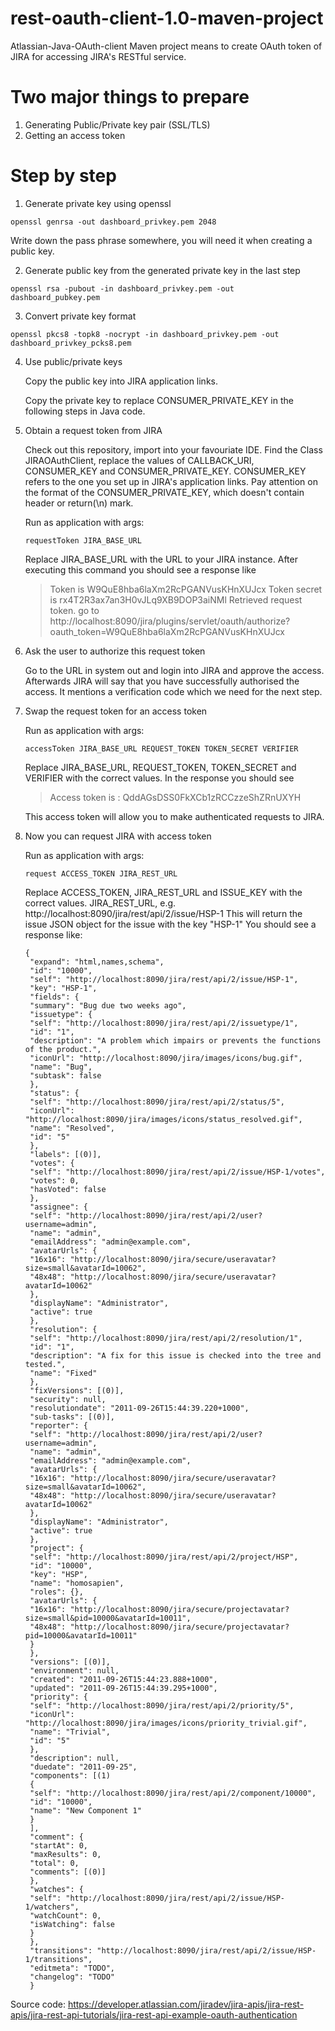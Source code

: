 # rest-oauth-client-1.0-maven-project
Atlassian-Java-OAuth-client Maven project means to create OAuth token of JIRA for accessing JIRA's RESTful service.

# Two major things to prepare
1. Generating Public/Private key pair (SSL/TLS)
2. Getting an access token

# Step by step
1. Generate private key using openssl
<pre><code>openssl genrsa -out dashboard_privkey.pem 2048
</code></pre>
Write down the pass phrase somewhere, you will need it when creating a public key.

2. Generate public key from the generated private key in the last step
<pre><code>openssl rsa -pubout -in dashboard_privkey.pem -out dashboard_pubkey.pem
</code></pre>

3. Convert private key format
<pre><code>openssl pkcs8 -topk8 -nocrypt -in dashboard_privkey.pem -out dashboard_privkey_pcks8.pem
</code></pre>

4. Use public/private keys

    Copy the public key into JIRA application links.
    
    Copy the private key to replace CONSUMER_PRIVATE_KEY in the following steps in Java code.

5. Obtain a request token from JIRA
    
    Check out this repository, import into your favouriate IDE. Find the Class JIRAOAuthClient, replace the values of CALLBACK_URI, CONSUMER_KEY and CONSUMER_PRIVATE_KEY. CONSUMER_KEY refers to the one you set up in JIRA's application links. Pay attention on the format of the CONSUMER_PRIVATE_KEY, which doesn't contain header or return(\n) mark.

    Run as application with args: 
    <pre><code>requestToken JIRA_BASE_URL</code></pre>
    Replace JIRA_BASE_URL with the URL to your JIRA instance.
    After executing this command you should see a response like

    >Token is W9QuE8hba6laXm2RcPGANVusKHnXUJcx
    Token secret is rx4T2R3ax7an3H0vJLq9XB9DOP3aiNMl
    Retrieved request token. go to http://localhost:8090/jira/plugins/servlet/oauth/authorize?oauth_token=W9QuE8hba6laXm2RcPGANVusKHnXUJcx

6. Ask the user to authorize this request token

    Go to the URL in system out and login into JIRA and approve the access. 
    Afterwards JIRA will say that you have successfully authorised the access. 
    It mentions a verification code which we need for the next step.
    
7. Swap the request token for an access token

    Run as application with args: 
    <pre><code>accessToken JIRA_BASE_URL REQUEST_TOKEN TOKEN_SECRET VERIFIER</code></pre>
    Replace JIRA_BASE_URL, REQUEST_TOKEN, TOKEN_SECRET and VERIFIER with the correct values.
    In the response you should see
    
    >Access token is : QddAGsDSS0FkXCb1zRCCzzeShZRnUXYH
    
    This access token will allow you to make authenticated requests to JIRA.
    
8. Now you can request JIRA with access token

    Run as application with args: 
    <pre><code>request ACCESS_TOKEN JIRA_REST_URL</code></pre>
    Replace ACCESS_TOKEN, JIRA_REST_URL and ISSUE_KEY with the correct values.
    JIRA_REST_URL, e.g. http://localhost:8090/jira/rest/api/2/issue/HSP-1
    This will return the issue JSON object for the issue with the key "HSP-1"
    You should see a response like:
    <pre><code>{
    "expand": "html,names,schema",
    "id": "10000",
    "self": "http://localhost:8090/jira/rest/api/2/issue/HSP-1",
    "key": "HSP-1",
    "fields": {
    "summary": "Bug due two weeks ago",
    "issuetype": {
    "self": "http://localhost:8090/jira/rest/api/2/issuetype/1",
    "id": "1",
    "description": "A problem which impairs or prevents the functions of the product.",
    "iconUrl": "http://localhost:8090/jira/images/icons/bug.gif",
    "name": "Bug",
    "subtask": false
    },
    "status": {
    "self": "http://localhost:8090/jira/rest/api/2/status/5",
    "iconUrl": "http://localhost:8090/jira/images/icons/status_resolved.gif",
    "name": "Resolved",
    "id": "5"
    },
    "labels": [(0)],
    "votes": {
    "self": "http://localhost:8090/jira/rest/api/2/issue/HSP-1/votes",
    "votes": 0,
    "hasVoted": false
    },
    "assignee": {
    "self": "http://localhost:8090/jira/rest/api/2/user?username=admin",
    "name": "admin",
    "emailAddress": "admin@example.com",
    "avatarUrls": {
    "16x16": "http://localhost:8090/jira/secure/useravatar?size=small&avatarId=10062",
    "48x48": "http://localhost:8090/jira/secure/useravatar?avatarId=10062"
    },
    "displayName": "Administrator",
    "active": true
    },
    "resolution": {
    "self": "http://localhost:8090/jira/rest/api/2/resolution/1",
    "id": "1",
    "description": "A fix for this issue is checked into the tree and tested.",
    "name": "Fixed"
    },
    "fixVersions": [(0)],
    "security": null,
    "resolutiondate": "2011-09-26T15:44:39.220+1000",
    "sub-tasks": [(0)],
    "reporter": {
    "self": "http://localhost:8090/jira/rest/api/2/user?username=admin",
    "name": "admin",
    "emailAddress": "admin@example.com",
    "avatarUrls": {
    "16x16": "http://localhost:8090/jira/secure/useravatar?size=small&avatarId=10062",
    "48x48": "http://localhost:8090/jira/secure/useravatar?avatarId=10062"
    },
    "displayName": "Administrator",
    "active": true
    },
    "project": {
    "self": "http://localhost:8090/jira/rest/api/2/project/HSP",
    "id": "10000",
    "key": "HSP",
    "name": "homosapien",
    "roles": {},
    "avatarUrls": {
    "16x16": "http://localhost:8090/jira/secure/projectavatar?size=small&pid=10000&avatarId=10011",
    "48x48": "http://localhost:8090/jira/secure/projectavatar?pid=10000&avatarId=10011"
    }
    },
    "versions": [(0)],
    "environment": null,
    "created": "2011-09-26T15:44:23.888+1000",
    "updated": "2011-09-26T15:44:39.295+1000",
    "priority": {
    "self": "http://localhost:8090/jira/rest/api/2/priority/5",
    "iconUrl": "http://localhost:8090/jira/images/icons/priority_trivial.gif",
    "name": "Trivial",
    "id": "5"
    },
    "description": null,
    "duedate": "2011-09-25",
    "components": [(1)
    {
    "self": "http://localhost:8090/jira/rest/api/2/component/10000",
    "id": "10000",
    "name": "New Component 1"
    }
    ],
    "comment": {
    "startAt": 0,
    "maxResults": 0,
    "total": 0,
    "comments": [(0)]
    },
    "watches": {
    "self": "http://localhost:8090/jira/rest/api/2/issue/HSP-1/watchers",
    "watchCount": 0,
    "isWatching": false
    }
    },
    "transitions": "http://localhost:8090/jira/rest/api/2/issue/HSP-1/transitions",
    "editmeta": "TODO",
    "changelog": "TODO"
    }</code></pre>
    
Source code: https://developer.atlassian.com/jiradev/jira-apis/jira-rest-apis/jira-rest-api-tutorials/jira-rest-api-example-oauth-authentication
